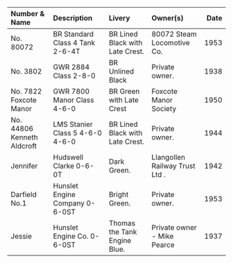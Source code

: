 | Number & Name              | Description                     | Livery                          | Owner(s)                       |   Date |
|:---------------------------|:--------------------------------|:--------------------------------|:-------------------------------|-------:|
| No. 80072                  | BR Standard Class 4 Tank 2-6-4T | BR Lined Black with Late Crest. | 80072 Steam Locomotive Co.     |   1953 |
| No. 3802                   | GWR 2884 Class 2-8-0            | BR Unlined Black                | Private owner.                 |   1938 |
| No. 7822 Foxcote Manor     | GWR 7800 Manor Class 4-6-0      | BR Green with Late Crest        | Foxcote Manor Society          |   1950 |
| No. 44806 Kenneth Aldcroft | LMS Stanier Class 5 4-6-0 4-6-0 | BR Lined Black with Late Crest. | Private owner.                 |   1944 |
| Jennifer                   | Hudswell Clarke 0-6-0T          | Dark Green.                     | Llangollen Railway Trust Ltd . |   1942 |
| Darfield No.1              | Hunslet Engine Company 0-6-0ST  | Bright Green.                   | Private owner.                 |   1953 |
| Jessie                     | Hunslet Engine Co. 0-6-0ST      | Thomas the Tank Engine Blue.    | Private owner - Mike Pearce    |   1937 |